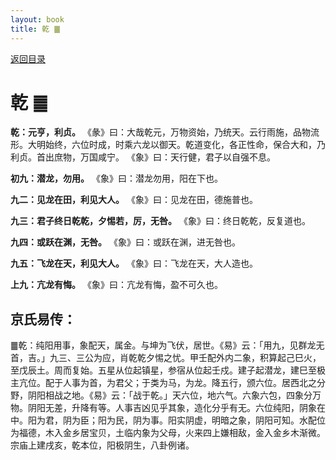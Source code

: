 ```yaml
---
layout: book
title: 乾 ䷀
---
```


[返回目录](./)

# 乾 ䷀

**乾：元亨，利贞。**
《彖》曰：大哉乾元，万物资始，乃统天。云行雨施，品物流形。大明始终，六位时成，时乘六龙以御天。乾道变化，各正性命，保合大和，乃利贞。首出庶物，万国咸宁。
《象》曰：天行健，君子以自强不息。

**初九：潜龙，勿用。**
《象》曰：潜龙勿用，阳在下也。

**九二：见龙在田，利见大人。**
《象》曰：见龙在田，德施普也。

**九三：君子终日乾乾，夕惕若，厉，无咎。**
《象》曰：终日乾乾，反复道也。

**九四：或跃在渊，无咎。**
《象》曰：或跃在渊，进无咎也。

**九五：飞龙在天，利见大人。**
《象》曰：飞龙在天，大人造也。

**上九：亢龙有悔。**
《象》曰：亢龙有悔，盈不可久也。

## 京氏易传：

䷀乾：纯阳用事，象配天，属金。与坤为飞伏，居世。《易》云：「用九，见群龙无首，吉。」九三、三公为应，肖乾乾夕惕之忧。甲壬配外内二象，积算起己巳火，至戊辰土。周而复始。五星从位起镇星，参宿从位起壬戍。建子起潜龙，建巳至极主亢位。配于人事为首，为君父；于类为马，为龙。降五行，颁六位。居西北之分野，阴阳相战之地。《易》云：「战于乾。」天六位，地六气。六象六包，四象分万物。阴阳无差，升降有等。人事吉凶见乎其象，造化分乎有无。六位纯阳，阴象在中。阳为君，阴为臣；阳为民，阴为事。阳实阴虚，明暗之象，阴阳可知。水配位为福德，木入金乡居宝贝，土临内象为父母，火来四上嫌相敌，金入金乡木渐微。宗庙上建戌亥，乾本位，阳极阴生，八卦例诸。


